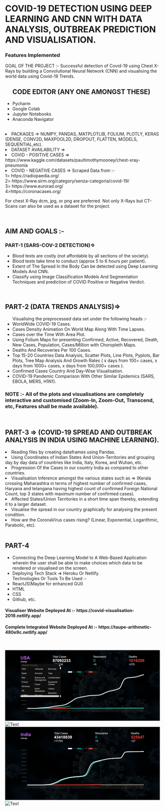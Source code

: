<h1> COVID-19  DETECTION USING DEEP LEARNING AND CNN WITH DATA ANALYSIS, OUTBREAK PREDICTION AND VISUALISATION. </h1>


 <h3> Features Implemented </h3>

 GOAL OF THE PROJECT :- Successful detection of Covid-19 using Chest X-Rays by building a Convolutional Neural Network (CNN)
and visualising the world data using Covid-19 Trends. 

<ul> <h2> CODE EDITOR (ANY ONE AMONGST THESE) </h2> 
 <li> Pycharm </li>
 <li> Google Colab </li>
 <li> Jupyter Notebooks </li>
 <li> Anaconda Navigator </li>
  <br>
 </ul>
 
 <li> PACKAGES => NUMPY, PANDAS, MATPLOTLIB, FOLIUM, PLOTLY, KERAS (DENSE, CONV2D, MAXPOOL2D, DROPOUT, FLATTEN, MODELS, SEQUENTIAL,etc). </li>

 <li> DATASET AVAILABILITY => </li>

  <li> COVID - POSITIVE CASES => https://www.kaggle.com/datasets/paultimothymooney/chest-xray-pneumonia </li>

  <li> COVID - NEGATIVE CASES =>
 Scraped Data from :- <br>
 1> https://radiopaedia.org/   <br>
 2> https://www.sirm.org/category/senza-categoria/covid-19/  <br>
 3> https://www.eurorad.org/   <br>
 4>https://coronacases.org/   <br>
</li>

For chest X-Ray dcm, jpg, or png are preferred. Not only X-Rays but CT-Scans can also be used as a dataset for the project.

<br>
<h2> AIM AND GOALS :-  </h2>

 <h3> PART-1 (SARS-COV-2 DETECTION)=>  </h3>

<ul>
<li> Blood tests are costly (not affordable by all sections of the society). </li>
<li> Blood tests take time to conduct (approx 5 to 6 hours per patient). </li>
<li> Extent of The Spread In the Body Can be detected using Deep Learning Models And CNN. </li>
<li> Classify using Image Classification Models And Segmentation Techniques and prediction of COVID Positive or Negative Verdict. </li>
</ul>
<br>

<h2> PART-2 (DATA TRENDS ANALYSIS)=> </h2>
<ul>
Visualising the preprocessed data set under the following heads :-
<li> WorldWide COVID-19 Cases. </li>
<li> Cases Density Animation On World Map Along With Time Lapses. </li>
<li> Cases over the Time With Area Plot. </li>
<li> Using Folium Maps for presenting Confirmed, Active, Recovered, Death, New Cases, Population, Cases/Million with Choropleth Maps. </li>
<li> Deaths And Recoveries Per 100 Cases. </li>
<li> Top 15-20 Countries Data Analysis, Scatter Plots, Line Plots, Pyplots, Bar Plots, Tree Map Analysis And Growth Rates  (
 x days from 100+ cases, 
x days from 1000+ cases, 
x days from 100,000+ cases
). </li>
<li> Confirmed Cases Country And Day-Wise Visualisation. </li>
<li> COVID-19 Pandemic Comparison With Other Similar Epidemics (SARS, EBOLA, MERS, H1N1). </li>
 </ul>

 <h3> NOTE :- All of the plots and visualisations are completely interactive and customised (Zoom-In, Zoom-Out, 
 Transcend, etc, Features shall be made available).  </h3>

<br>

 <h2> PART-3 => (COVID-19 SPREAD AND OUTBREAK ANALYSIS IN INDIA USING MACHINE LEARNING). </h2>
 
<li> Reading files by creating dataframes using Pandas. </li>
<li> Using Coordinates of Indian States And Union-Territories and grouping day by day data of countries like India, Italy, Korea, and Wuhan, etc. </li>
<li> Progression Of the Cases in our country India as compared to other countries. </li>
<li> Visualisation Inference amongst the various states such as => (Kerala crossing Maharashtra in terms of highest 
number of confirmed cases, Haryana and telangana having highest count of confirmed Foreign National Count, top 3 states with maximum number of confirmed cases). </li>
<li> Affected States/Union Territories in a short time span thereby, extending it to a larger dataset. </li>
<li> Visualise the spread in our country graphically for analysing the present condition. </li>
<li> How are the CoronaVirus cases rising? (Linear, Exponential, Logarithmic, Parabolic, etc). </li>

<br>


<h2> PART-4 </h2>
<ul>
<li> Connecting the Deep Learning Model to A Web-Based Application wherein the user shall be able to make choices which data to be rendered or visualised on the screen. </li>
<li> Deploying Tech Stack => Heroku Or Netlify. </li>
Technologies Or Tools To Be Used :- 
<li> ReactJS(Maybe for enhanced GUI) </li>
<li> HTML </li>
<li> CSS </li>
<li> Github, etc. </li>
</ul>


   <h4> Visualiser Website Deployed At :- https://covid-visualisation-2019.netlify.app/  </h4>
    <h4> Complete Integrated Website Deployed At :- https://taupe-arithmetic-480e9c.netlify.app/  </h4>
   <br>

![Text](https://github.com/ss-shrishi2000/COVID-19-Analyzer/blob/main/cv-2.png)
![Text](https://github.com/ss-shrishi2000/COVID-19-Analyzer/blob/main/png-1.jpg)
![Text](https://github.com/ss-shrishi2000/COVID-19-Analyzer/blob/main/cv-1.png)
![Text](https://github.com/ss-shrishi2000/COVID-19-Analyzer/blob/main/png-2.jpg)
